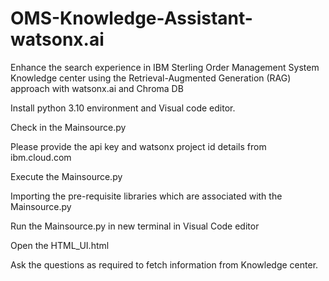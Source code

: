 # OMS-Knowledge-Assistant-watsonx.ai
Enhance the search experience in IBM Sterling Order Management System Knowledge center using the Retrieval-Augmented Generation (RAG) approach with watsonx.ai and Chroma DB

Install python 3.10 environment and Visual code editor.

Check in the Mainsource.py

Please provide the api key and watsonx project id details from ibm.cloud.com

Execute the Mainsource.py

Importing the pre-requisite libraries which are associated with the Mainsource.py

Run the Mainsource.py in new terminal in Visual Code editor

Open the HTML_UI.html

Ask the questions as required to fetch information from Knowledge center.
